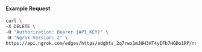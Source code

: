 <!-- Code generated for API Clients. DO NOT EDIT. -->

#### Example Request

```bash
curl \
-X DELETE \
-H "Authorization: Bearer {API_KEY}" \
-H "Ngrok-Version: 2" \
https://api.ngrok.com/edges/https/edghts_2q7rwx1mJ0H3HT4yIFb7HGDo1RP/routes/edghtsrt_2q7rwvjhktRAVm8RVCMAe1a2tzd/saml
```
